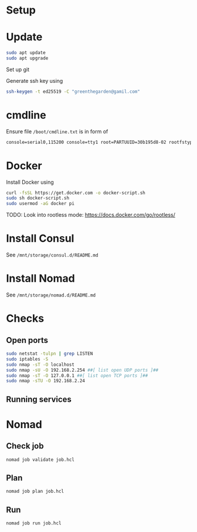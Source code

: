 # Setup

# Update

```bash
sudo apt update
sudo apt upgrade
```

Set up git

Generate ssh key using

```bash
ssh-keygen -t ed25519 -C "greenthegarden@gamil.com"
```


# cmdline

Ensure file `/boot/cmdline.txt` is in form of

```txt
console=serial0,115200 console=tty1 root=PARTUUID=30b195d8-02 rootfstype=ext4 fsck.repair=yes rootwait elevator=deadline  cgroup_enable=cpuset cgroup_memory=1 cgroup_enable=memory
```



# Docker

Install Docker using

```bash
curl -fsSL https://get.docker.com -o docker-script.sh
sudo sh docker-script.sh
sudo usermod -aG docker pi
```

TODO: Look into rootless mode: https://docs.docker.com/go/rootless/

# Install Consul

See `/mnt/storage/consul.d/README.md`

# Install Nomad

See `/mnt/storage/nomad.d/README.md`

# Checks

## Open ports

```bash
sudo netstat -tulpn | grep LISTEN
sudo iptables -S
sudo nmap -sT -O localhost
sudo nmap -sU -O 192.168.2.254 ##[ list open UDP ports ]##
sudo nmap -sT -O 127.0.0.1 ##[ list open TCP ports ]##
sudo nmap -sTU -O 192.168.2.24
```

## Running services


# Nomad

## Check job

```bash
nomad job validate job.hcl
```

## Plan

```bash
nomad job plan job.hcl
```

## Run

```bash
nomad job run job.hcl
```

